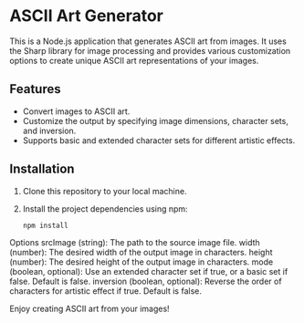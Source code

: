 # ASCII Art Generator

This is a Node.js application that generates ASCII art from images. It uses the Sharp library for image processing and provides various customization options to create unique ASCII art representations of your images.

## Features

- Convert images to ASCII art.
- Customize the output by specifying image dimensions, character sets, and inversion.
- Supports basic and extended character sets for different artistic effects.

## Installation

1. Clone this repository to your local machine.

2. Install the project dependencies using npm:

   ```bash
   npm install


Options
srcImage (string): The path to the source image file.
width (number): The desired width of the output image in characters.
height (number): The desired height of the output image in characters.
mode (boolean, optional): Use an extended character set if true, or a basic set if false. Default is false.
inversion (boolean, optional): Reverse the order of characters for artistic effect if true. Default is false.




Enjoy creating ASCII art from your images!








